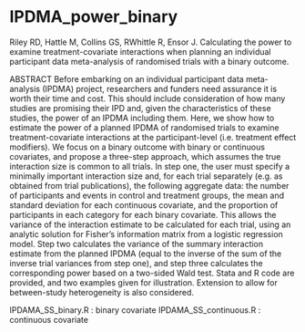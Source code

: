 # IPDMA_power_binary
Riley RD, Hattle M, Collins GS, RWhittle R, Ensor J. Calculating the power to examine treatment-covariate interactions when planning an 
individual participant data meta-analysis of randomised trials with a binary outcome.

ABSTRACT
Before embarking on an individual participant data meta-analysis (IPDMA) project, researchers and funders need assurance it is worth their 
time and cost. This should include consideration of how many studies are promising their IPD and, given the characteristics of 
these studies, the power of an IPDMA including them. Here, we show how to estimate the power of a planned IPDMA of randomised 
trials to examine treatment-covariate interactions at the participant-level (i.e. treatment effect modifiers). We focus on a binary 
outcome with binary or continuous covariates, and propose a three-step approach, which assumes the true interaction size is common 
to all trials. In step one, the user must specify a minimally important interaction size and, for each trial separately (e.g. as 
obtained from trial publications), the following aggregate data: the number of participants and events in control and treatment 
groups, the mean and standard deviation for each continuous covariate, and the proportion of participants in each category for
each binary covariate. This allows the variance of the interaction estimate to be calculated for each trial, using an analytic 
solution for Fisher’s information matrix from a logistic regression model. Step two calculates the variance of the summary interaction 
estimate from the planned IPDMA (equal to the inverse of the sum of the inverse trial variances from step one), and step three 
calculates the corresponding power based on a two-sided Wald test. Stata and R code are provided, and two examples given for 
illustration. Extension to allow for between-study heterogeneity is also considered.

IPDAMA_SS_binary.R : binary covariate
IPDAMA_SS_continuous.R : continuous covariate
